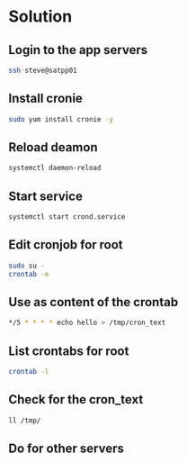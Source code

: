 # Solution

## Login to the app servers

```bash
ssh steve@satpp01
```

## Install cronie

```bash
sudo yum install cronie -y
```

## Reload deamon

```bash
systemctl daemon-reload
```

## Start service

```bash
systemctl start crond.service
```

## Edit cronjob for root

```bash
sudo su -
crontab -e
```

## Use as content of the crontab

```bash
*/5 * * * * echo hello > /tmp/cron_text
```

## List crontabs for root

```bash
crontab -l
```

## Check for the cron_text

```bash
ll /tmp/
```

## Do for other servers
